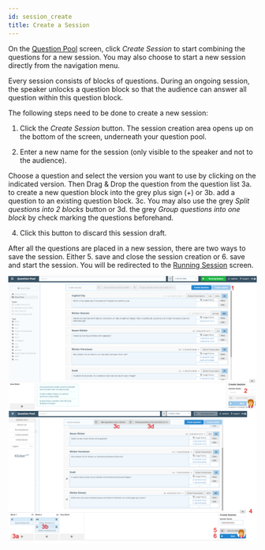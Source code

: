 ```yaml
---
id: session_create
title: Create a Session
---
```


On the [Question Pool](question_pool.md) screen, click _Create Session_ to start combining the questions for a new session. You may also choose to start a new session directly from the navigation menu.

Every session consists of blocks of questions. During an ongoing session, the speaker unlocks a question block so that the audience can answer all question within this question block.

The following steps need to be done to create a new session:

1. Click the _Create Session_ button. The session creation area opens up on the bottom of the screen, underneath your question pool.

2. Enter a new name for the session (only visible to the speaker and not to the audience).

Choose a question and select the version you want to use by clicking on the indicated version. Then Drag & Drop the question from the question list
3a. to create a new question block into the grey plus sign (+) or 3b. add a question to an existing question block. 3c. You may also use the grey _Split questions into 2 blocks_ button or 3d. the grey _Group questions into one block_ by check marking the questions beforehand.

4. Click this button to discard this session draft.

After all the questions are placed in a new session, there are two ways to save the session. Either
5. save and close the session creation or
6. save and start the session. You will be redirected to the [Running Session](session_running.md) screen.

![Create a Session](assets/session_create1.png)
![Create a Session](assets/session_create2.png)
